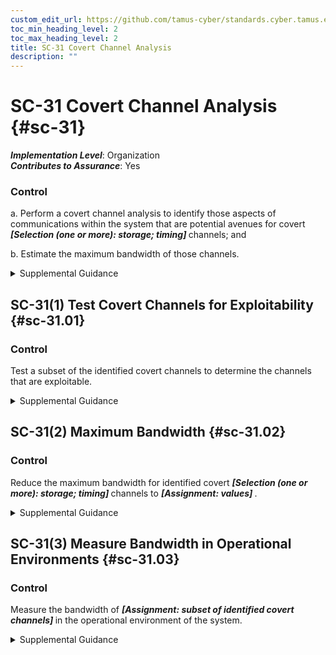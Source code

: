 ```yaml
---
custom_edit_url: https://github.com/tamus-cyber/standards.cyber.tamus.edu/tree/main/static/content/tamus.edu/TAMUS_profile.xml
toc_min_heading_level: 2
toc_max_heading_level: 2
title: SC-31 Covert Channel Analysis
description: ""
---
```


# SC-31 Covert Channel Analysis {#sc-31}

_**Implementation Level**_: Organization\
_**Contributes to Assurance**_: Yes

### Control

a. Perform a covert channel analysis to identify those aspects of communications within the system that are potential avenues for covert <strong>                     <em>[Selection (one or more): storage; timing]</em>                  </strong> channels; and

b. Estimate the maximum bandwidth of those channels.

<details>
  <summary>Supplemental Guidance</summary>

Developers are in the best position to identify potential areas within systems that might lead to covert channels. Covert channel analysis is a meaningful activity when there is the potential for unauthorized information flows across security domains, such as in the case of systems that contain export-controlled information and have connections to external networks (i.e., networks that are not controlled by organizations). Covert channel analysis is also useful for multilevel secure systems, multiple security level systems, and cross-domain systems.

</details>

## SC-31(1) Test Covert Channels for Exploitability {#sc-31.01}

### Control

Test a subset of the identified covert channels to determine the channels that are exploitable.

<details>
  <summary>Supplemental Guidance</summary>

None.

</details>

## SC-31(2) Maximum Bandwidth {#sc-31.02}

### Control

Reduce the maximum bandwidth for identified covert <strong>                     <em>[Selection (one or more): storage; timing]</em>                  </strong> channels to <strong>                     <em>[Assignment: values]</em>                  </strong>.

<details>
  <summary>Supplemental Guidance</summary>

The complete elimination of covert channels, especially covert timing channels, is usually not possible without significant performance impacts.

</details>

## SC-31(3) Measure Bandwidth in Operational Environments {#sc-31.03}

### Control

Measure the bandwidth of <strong>                     <em>[Assignment: subset of identified covert channels]</em>                  </strong> in the operational environment of the system.

<details>
  <summary>Supplemental Guidance</summary>

Measuring covert channel bandwidth in specified operational environments helps organizations determine how much information can be covertly leaked before such leakage adversely affects mission or business functions. Covert channel bandwidth may be significantly different when measured in settings that are independent of the specific environments of operation, including laboratories or system development environments.

</details>

